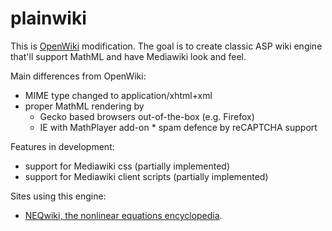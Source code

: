 # plainwiki
This is [OpenWiki](https://sourceforge.net/projects/openwiki/) modification. 
The goal is to create classic ASP wiki engine that'll support MathML and have Mediawiki look and feel.

Main differences from OpenWiki: 
* MIME type changed to application/xhtml+xml 
* proper MathML rendering by 
  * Gecko based browsers out-of-the-box (e.g. Firefox) 
  * IE with MathPlayer add-on * spam defence by reCAPTCHA support

Features in development: 
* support for Mediawiki css (partially implemented) 
* support for Mediawiki client scripts (partially implemented)

Sites using this engine: 
* [NEQwiki, the nonlinear equations encyclopedia](https://primat.mephi.ru/wiki/).
